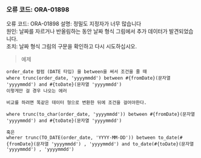 ### 오류 코드: ORA-01898

오류 코드: ORA-01898
설명: 정밀도 지정자가 너무 많습니다 <br>
원인: 날짜를 자르거나 반올림하는 동안 날짜 형식 그림에서 추가 데이터가 발견되었습니다. <br>
조치: 날짜 형식 그림의 구문을 확인하고 다시 시도하십시오.

 > 예제

```
order_date 컬럼 (DATE 타입) 을 between을 써서 조건을 줄 때
where trunc(order_date, 'yyyymmdd') between #{fromDate}(문자열 'yyyymmdd') and #{toDate}(문자열 'yyyymmdd')
이렇게만 걸 경우 나오는 에러

비교를 하려면 똑같은 데이터 형으로 변환한 뒤에 조건을 걸어야한다.

where trunc(to_char(order_date, 'yyyymmdd')) between #{fromDate}(문자열 'yyyymmdd') and #{toDate}(문자열 'yyyymmdd')

혹은 
wherer trunc(TO_DATE(order_date, 'YYYY-MM-DD')) between to_date(#{fromDate}(문자열 'yyyymmdd') , 'yyyymmdd') and to_date(#{toDate}(문자열 'yyyymmdd') , 'yyyymmdd') 

```
